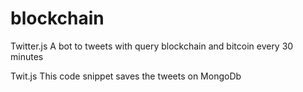 # blockchain

Twitter.js
A bot to tweets with query blockchain and bitcoin every 30 minutes

Twit.js
This code snippet saves the tweets on MongoDb
